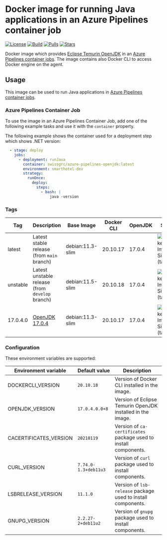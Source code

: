 # Docker image for running Java applications in an Azure Pipelines container job

<!-- markdownlint-disable MD013 -->
[![License](https://img.shields.io/badge/license-MIT-blue.svg?style=flat-square)](https://github.com/swissgrc/docker-azure-pipelines-openjdk/blob/main/LICENSE) [![Build](https://img.shields.io/github/workflow/status/swissgrc/docker-azure-pipelines-openjdk/Build/develop?style=flat-square)](https://github.com/swissgrc/docker-azure-pipelines-openjdk/actions/workflows/publish.yml) [![Pulls](https://img.shields.io/docker/pulls/swissgrc/azure-pipelines-openjdk.svg?style=flat-square)](https://hub.docker.com/r/swissgrc/azure-pipelines-openjdk) [![Stars](https://img.shields.io/docker/stars/swissgrc/azure-pipelines-openjdk.svg?style=flat-square)](https://hub.docker.com/r/swissgrc/azure-pipelines-openjdk)
<!-- markdownlint-restore -->

Docker image which provides [Eclipse Temurin OpenJDK] in an [Azure Pipelines container jobs].
The image contains also Docker CLI to access Docker engine on the agent.

## Usage

This image can be used to run Java applications in [Azure Pipelines container jobs].

### Azure Pipelines Container Job

To use the image in an Azure Pipelines Container Job, add one of the following example tasks and use it with the `container` property.

The following example shows the container used for a deployment step which shows .NET version:

```yaml
  - stage: deploy
    jobs:
      - deployment: runJava
        container: swissgrc/azure-pipelines-openjdk:latest
        environment: smarthotel-dev
        strategy:
          runOnce:
            deploy:
              steps:
                - bash: |
                    java -version
```

### Tags

| Tag        | Description                                                                                   | Base Image       | Docker CLI | OpenJDK | Size                                                                                                                             |
|------------|-----------------------------------------------------------------------------------------------|------------------|------------|---------|----------------------------------------------------------------------------------------------------------------------------------|
| latest     | Latest stable release (from `main` branch)                                                    | debian:11.3-slim | 20.10.17   | 17.0.4  | ![Docker Image Size (tag)](https://img.shields.io/docker/image-size/swissgrc/azure-pipelines-openjdk/latest?style=flat-square)   |
| unstable   | Latest unstable release (from `develop` branch)                                               | debian:11.5-slim | 20.10.18   | 17.0.4  | ![Docker Image Size (tag)](https://img.shields.io/docker/image-size/swissgrc/azure-pipelines-openjdk/unstable?style=flat-square) |
| 17.0.4.0   | [OpenJDK 17.0.4](https://foojay.io/java-17/?tab=component&version=17.0.4&quarter=072022)      | debian:11.3-slim | 20.10.17   | 17.0.4  | ![Docker Image Size (tag)](https://img.shields.io/docker/image-size/swissgrc/azure-pipelines-openjdk/17.0.4.0?style=flat-square) |

### Configuration

These environment variables are supported:

| Environment variable   | Default value        | Description                                                      |
|------------------------|----------------------|------------------------------------------------------------------|
| DOCKERCLI_VERSION      | `20.10.18`           | Version of Docker CLI installed in the image.                    |
| OPENJDK_VERSION        | `17.0.4.0.0+8`       | Version of Eclipse Temurin OpenJDK installed in the image.       |
| CACERTIFICATES_VERSION | `20210119`           | Version of `ca-certificates` package used to install components. |
| CURL_VERSION           | `7.74.0-1.3+deb11u3` | Version of `curl` package used to install components.            |
| LSBRELEASE_VERSION     | `11.1.0`             | Version of `lsb-release` package used to install components.     |
| GNUPG_VERSION          | `2.2.27-2+deb11u2`   | Version of `gnupg` package used to install components.           |

[Eclipse Temurin OpenJDK]: https://adoptium.net/temurin/
[Azure Pipelines container jobs]: https://docs.microsoft.com/en-us/azure/devops/pipelines/process/container-phases
